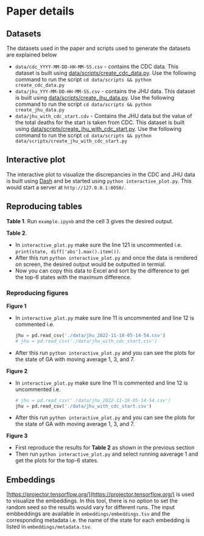 # Paper details

## Datasets
The datasets used in the paper and scripts used to generate the datasets are explained below
- `data/cdc_YYYY-MM-DD-HH-MM-SS.csv` - contains the CDC data. This dataset is built using [data/scripts/create_cdc_data.py](./data/scripts/create_cdc_data.py). Use the following command to run the script `cd data/scripts && python create_cdc_data.py`
- `data/jhu_YYY-MM-DD-HH-MM-SS.csv` - contains the JHU data. This dataset is built using [data/scripts/create_jhu_data.py](./data/scripts/create_jhu_data.py). Use the following command to run the script `cd data/scripts && python create_jhu_data.py`
- `data/jhu_with_cdc_start.cdv` - Contains the JHU data but the value of the total deaths for the start is taken from CDC. This dataset is built using [data/scripts/create_jhu_with_cdc_start.py](./data/scripts/create_jhu_with_cdc_start.py). Use the following command to run the script `cd data/scripts && python data/scripts/create_jhu_with_cdc_start.py`

## Interactive plot
The interactive plot to visualize the discrepancies in the CDC and JHU data is built using [Dash](https://plotly.com/dash/) and be started using `python interactive_plot.py`. This would start a server at `http://127.0.0.1:8050/`.

## Reproducing tables
**Table 1**. Run `example.ipynb` and the cell 3 gives the desired output.

**Table 2**.
- In `interactive_plot.py` make sure the line 121 is uncommented i.e. `print(state, diff['abs'].max().item())`.
- After this run `python interactive_plot.py` and once the data is rendered on screen, the desired output would be outputted in termial.
- Now you can copy this data to Excel and sort by the difference to get the top-6 states with the maximum difference.

### Reproducing figures
**Figure 1**
- In `interactive_plot.py` make sure line 11 is uncommented and line 12 is commented i.e. 
    ```python
    jhu = pd.read_csv('./data/jhu_2022-11-18-05-14-54.csv')
    # jhu = pd.read_csv('./data/jhu_with_cdc_start.csv')
    ```
- After this run `python interactive_plot.py` and you can see the plots for the state of GA with moving average 1, 3, and 7.

**Figure 2**
- In `interactive_plot.py` make sure line 11 is commented and line 12 is uncommented i.e. 
    ```python
    # jhu = pd.read_csv('./data/jhu_2022-11-18-05-14-54.csv')
    jhu = pd.read_csv('./data/jhu_with_cdc_start.csv')
    ```
- After this run `python interactive_plot.py` and you can see the plots for the state of GA with moving average 1, 3, and 7.

**Figure 3**
- First reproduce the results for **Table 2** as shown in the previous section
- Then run `python interactive_plot.py` and select running aaverage 1 and get the plots for the top-6 states.

## Embeddings
[https://projector.tensorflow.org/](https://projector.tensorflow.org/) is used to visualize the embeddings. In this tool, there is no option to set the random seed so the results would vary for different runs. The input embbeddings are available in `embeddings/embeddings.tsv` and the corresponding metadata i.e. the name of the state for each embedding is listed in `embeddings/metadata.tsv`.